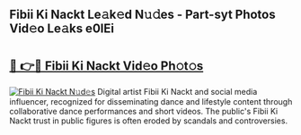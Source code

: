 ## Fibii Ki Nackt Le𝚊k𝚎d N𝚞𝚍es - Part-syt Photos Vid𝚎o Le𝚊ks e0lEi

# <h2><a href="http://fb291l.evod.top/?m=Fibii+Ki+Nackt">🔗 👉🔴 Fibii Ki Nackt Vid𝚎o Ph𝚘t𝚘s</a></h2>

[![Fibii Ki Nackt N𝚞d𝚎s](https://i.imgur.com/8V9OHl7.gif)](http://fb291l.evod.top/?m=Fibii+Ki+Nackt)
Digital artist Fibii Ki Nackt and social media influencer, recognized for disseminating dance and lifestyle content through collaborative dance performances and short videos. The public's Fibii Ki Nackt trust in public figures is often eroded by scandals and controversies. 
